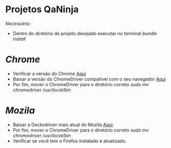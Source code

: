 # Projetos QaNinja
*Necessário:*
- Dentro do diretório de projeto desejado executar no terminal _bundle install_

# *Chrome*
- Verificar a versão do Chrome [Aqui](https://chromedriver.storage.googleapis.com/LATEST_RELEASE)
- Baixar a versão do ChromeDriver compatível com o seu navegador [Aqui](https://chromedriver.storage.googleapis.com/index.html)
- Por fim, mover o ChromeDriver para o diretório correto _sudo mv chromedriver /usr/local/bin_

# *Mozila*
- Baixar a Geckodriver mais atual do Mozila [Aqui](https://github.com/mozilla/geckodriver/releases).
- Por fim, mover o ChromeDriver para o diretório correto _sudo mv chromedriver /usr/local/bin_
- Verificar se você tem o Firefox instalado e atualizado.
